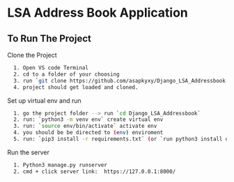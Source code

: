 
# LSA Address Book Application




## To Run The Project

Clone the Project
```bash
  1. Open VS code Terminal 
  2. cd to a folder of your choosing
  3. run `git clone https://github.com/asapkyxy/Django_LSA_Addressbook.git`
  4. project should get loaded and cloned.
```

Set up virtual env and run
```bash
  1. go the project folder --> run `cd Django_LSA_Addressbook`
  2. run: `python3 -m venv env` create virtual env
  3. run: `source env/bin/activate` activate env
  4. you should be be directed to (env) enviroment
  5. run: `pip3 install -r requirements.txt` (or `run python3 install django` to get the latest django)
```
Run the server
```bash
  1. Python3 manage.py runserver
  2. cmd + click server link:  https://127.0.0.1:8000/
```

